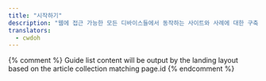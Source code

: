 ```yaml
---
title: "시작하기"
description: "웹에 접근 가능한 모든 디바이스들에서 동작하는 사이트와 사례에 대한 구축을 시작하는 것은 때때로 난감하게 느껴질 수 있습니다."
translators:
  - cwdoh
---
```


{% comment %}
Guide list content will be output by the landing layout based on the article collection matching page.id
{% endcomment %}
